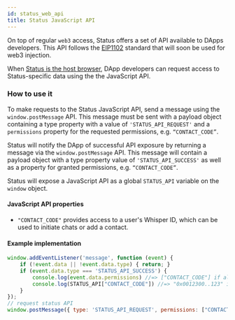 ```yaml
---
id: status_web_api
title: Status JavaScript API
---
```


On top of regular `web3` access, Status offers a set of API available to DApps developers. This API follows the [EIP1102](https://github.com/ethereum/EIPs/blob/master/EIPS/eip-1102.md) standard that will soon be used for web3 injection.

When [Status is the host browser](https://docs.status.im/docs/status_optimized.html#detecting-status), DApp developers can request access to Status-specific data using the the JavaScript API. 

### How to use it

To make requests to the Status JavaScript API, send a message using the `window.postMessage` API. This message must be sent with a payload object containing a type property with a value of `'STATUS_API_REQUEST'` and a `permissions` property for the requested permissions, e.g. `“CONTACT_CODE”`.

Status will notify the DApp of successful API exposure by returning a message via the `window.postMessage` API. This message will contain a payload object with a type property value of `'STATUS_API_SUCCESS'` as well as a property for granted permissions, e.g. `“CONTACT_CODE”`.

Status will expose a JavaScript API as a global `STATUS_API` variable on the `window` object.

#### JavaScript API properties

*  `"CONTACT_CODE"` provides access to a user's Whisper ID, which can be used to initiate chats or add a contact.

#### Example implementation

```JavaScript
window.addEventListener('message', function (event) {
    if (!event.data || !event.data.type) { return; }
    if (event.data.type === 'STATUS_API_SUCCESS') {
        console.log(event.data.permissions) //=> ["CONTACT_CODE"] if allowed , and [] if not allowed
        console.log(STATUS_API["CONTACT_CODE"]) //=> "0x0012300..123" if allowed
    }
});
// request status API
window.postMessage({ type: 'STATUS_API_REQUEST', permissions: ["CONTACT_CODE"] }, '*');
```
